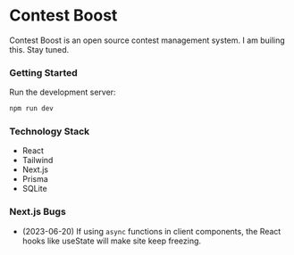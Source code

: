 # Contest Boost

Contest Boost is an open source contest management system. I am builing this. Stay tuned.

### Getting Started

Run the development server:

```bash
npm run dev
```

### Technology Stack

- React
- Tailwind
- Next.js
- Prisma
- SQLite

### Next.js Bugs

- (2023-06-20) If using `async` functions in client components, the React hooks like useState will make site keep freezing.
